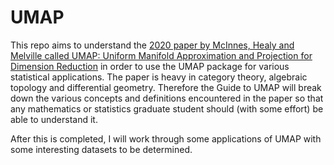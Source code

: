# UMAP
This repo aims to understand the [2020 paper by McInnes, Healy and Melville called UMAP: Uniform Manifold Approximation and Projection for Dimension Reduction](https://arxiv.org/pdf/1802.03426.pdf) in order to use the UMAP package for various statistical applications. The paper is heavy in category theory, algebraic topology and differential geometry. Therefore the Guide to UMAP will break down the various concepts and definitions encountered in the paper so that any mathematics or statistics graduate student should (with some effort) be able to understand it.

After this is completed, I will work through some applications of UMAP with some interesting datasets to be determined. 
